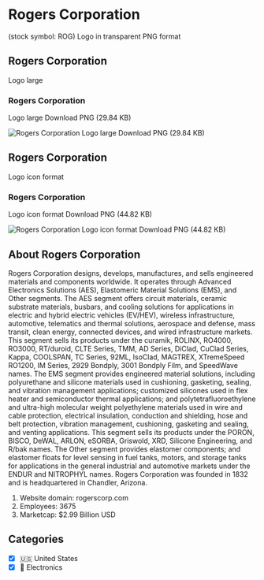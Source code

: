 # Rogers Corporation
 (stock symbol: ROG) Logo in transparent PNG format

## Rogers Corporation
 Logo large

### Rogers Corporation
 Logo large Download PNG (29.84 KB)

![Rogers Corporation
 Logo large Download PNG (29.84 KB)](/img/orig/ROG_BIG-8466f7cf.png)

## Rogers Corporation
 Logo icon format

### Rogers Corporation
 Logo icon format Download PNG (44.82 KB)

![Rogers Corporation
 Logo icon format Download PNG (44.82 KB)](/img/orig/ROG-2088ae73.png)

## About Rogers Corporation


Rogers Corporation designs, develops, manufactures, and sells engineered materials and components worldwide. It operates through Advanced Electronics Solutions (AES), Elastomeric Material Solutions (EMS), and Other segments. The AES segment offers circuit materials, ceramic substrate materials, busbars, and cooling solutions for applications in electric and hybrid electric vehicles (EV/HEV), wireless infrastructure, automotive, telematics and thermal solutions, aerospace and defense, mass transit, clean energy, connected devices, and wired infrastructure markets. This segment sells its products under the curamik, ROLINX, RO4000, RO3000, RT/duroid, CLTE Series, TMM, AD Series, DiClad, CuClad Series, Kappa, COOLSPAN, TC Series, 92ML, IsoClad, MAGTREX, XTremeSpeed RO1200, IM Series, 2929 Bondply, 3001 Bondply Film, and SpeedWave names. The EMS segment provides engineered material solutions, including polyurethane and silicone materials used in cushioning, gasketing, sealing, and vibration management applications; customized silicones used in flex heater and semiconductor thermal applications; and polytetrafluoroethylene and ultra-high molecular weight polyethylene materials used in wire and cable protection, electrical insulation, conduction and shielding, hose and belt protection, vibration management, cushioning, gasketing and sealing, and venting applications. This segment sells its products under the PORON, BISCO, DeWAL, ARLON, eSORBA, Griswold, XRD, Silicone Engineering, and R/bak names. The Other segment provides elastomer components; and elastomer floats for level sensing in fuel tanks, motors, and storage tanks for applications in the general industrial and automotive markets under the ENDUR and NITROPHYL names. Rogers Corporation was founded in 1832 and is headquartered in Chandler, Arizona.

1. Website domain: rogerscorp.com
2. Employees: 3675
3. Marketcap: $2.99 Billion USD


## Categories
- [x] 🇺🇸 United States
- [x] 🔌 Electronics
